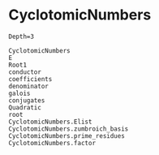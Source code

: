 # CyclotomicNumbers
```@contents
Depth=3
```

```@docs
CyclotomicNumbers
E
Root1
conductor
coefficients
denominator
galois
conjugates
Quadratic
root
CyclotomicNumbers.Elist
CyclotomicNumbers.zumbroich_basis
CyclotomicNumbers.prime_residues
CyclotomicNumbers.factor
```
